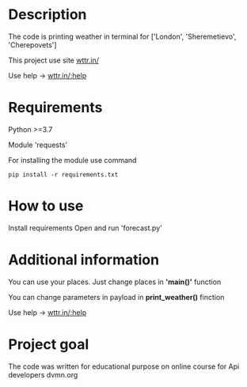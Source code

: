 # Description
The code is printing weather in terminal for ['London', 'Sheremetievo', 'Cherepovets']

This project use site [wttr.in/](http://wttr.in/)

Use help -> [wttr.in/:help](http://wttr.in/:help)

# Requirements
Python >=3.7

Module 'requests'

For installing the module use command
```
pip install -r requirements.txt
```

# How to use

Install requirements
Open and run 'forecast.py'

# Additional information
You can use your places. Just change places in **'main()'** function

You can change parameters in payload in **print_weather()** finction

Use help -> [wttr.in/:help](http://wttr.in/:help)

# Project goal

The code was written for educational purpose on online course for Api developers dvmn.org


